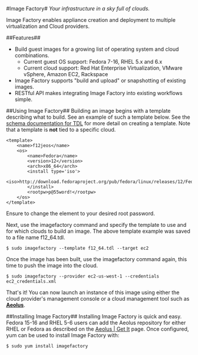 #Image Factory#
*Your infrastructure in a sky full of clouds.*

Image Factory enables appliance creation and deployment to multiple virtualization
and Cloud providers.

##Features##
*   Build guest images for a growing list of operating system and cloud combinations.
    * Current guest OS support: Fedora 7-16, RHEL 5.x and 6.x
    * Current cloud support: Red Hat Enterprise Virtualization, VMware vSphere, Amazon EC2, Rackspace
*   Image Factory supports "build and upload" or snapshotting of existing images.
*   RESTful API makes integrating Image Factory into existing workflows simple.

##Using Image Factory##
Building an image begins with a template describing what to build. See an example
of such a template below. See the [schema documentation for TDL](http://imgfac.org/documentation/tdl/TDL.html)
for more detail on creating a template. Note that a template is **not** tied to
a specific cloud. 

    <template>
        <name>f12jeos</name>
        <os>
            <name>Fedora</name>
            <version>12</version>
            <arch>x86_64</arch>
            <install type='iso'>
                <iso>http://download.fedoraproject.org/pub/fedora/linux/releases/12/Fedora/x86_64/os/</iso>
            </install>
            <rootpw>p@55word!</rootpw>
        </os>
    </template>

Ensure to change the element to your desired root password.

Next, use the imagefactory command and specify the template to use and for which
clouds to build an image. The above template example was saved to a file name f12_64.tdl.

    $ sudo imagefactory --template f12_64.tdl --target ec2

Once the image has been built, use the imagefactory command again, this time to
push the image into the cloud.

    $ sudo imagefactory --provider ec2-us-west-1 --credentials ec2_credentials.xml

That's it!  You can now launch an instance of this image using either the cloud
provider's management console or a cloud management tool such as 
**[Aeolus](http://www.aeolusproject.org/)**.

##Installing Image Factory##
Installing Image Factory is quick and easy.  Fedora 15-16 and RHEL 5-6 users can
add the Aeolus repository for either RHEL or Fedora as described on the
[Aeolus | Get It](http://www.aeolusproject.org/get_it.html#stable) page.  Once
configured, yum can be used to install Image Factory with:

    $ sudo yum install imagefactory
